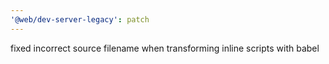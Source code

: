 ```yaml
---
'@web/dev-server-legacy': patch
---
```


fixed incorrect source filename when transforming inline scripts with babel
